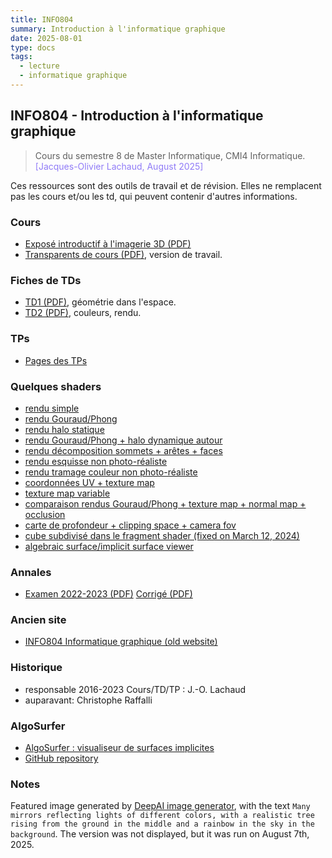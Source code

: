 ```yaml
---
title: INFO804
summary: Introduction à l'informatique graphique
date: 2025-08-01
type: docs
tags:
  - lecture
  - informatique graphique
---
```


## INFO804 - Introduction à l'informatique graphique

> Cours du semestre 8 de Master Informatique, CMI4 Informatique.
> <a style="color:#907bf7;">[Jacques-Olivier Lachaud, August 2025]</a>

Ces ressources sont des outils de travail et de révision. Elles ne
remplacent pas les cours et/ou les td, qui peuvent contenir d'autres
informations.

### Cours

* [Exposé introductif à l'imagerie 3D (PDF)](Cours/introduction.pdf)
* [Transparents de cours (PDF)](Cours/expose.pdf), version de travail.

### Fiches de TDs

* [TD1 (PDF)](TDs/td-geometrie.pdf), géométrie dans l'espace.
* [TD2 (PDF)](TDs/td-rendu.pdf), couleurs, rendu.

### TPs

* [Pages des TPs](Tests/html)

### Quelques shaders 

* [rendu simple](Tests/WebGL/shaders-basic.html)
* [rendu Gouraud/Phong](Tests/WebGL/shaders-gouraud-phong-interpolation.html)
* [rendu halo statique](Tests/WebGL/shaders-halo.html)
* [rendu Gouraud/Phong + halo dynamique autour](Tests/WebGL/shaders-halo-shape.html)
* [rendu décomposition sommets + arêtes + faces](Tests/WebGL/shaders-edges.html)
* [rendu esquisse non photo-réaliste](Tests/WebGL/shaders-drawing.html)
* [rendu tramage couleur non photo-réaliste](Tests/WebGL/shaders-color-drawing.html)
* [coordonnées UV + texture map](Tests/WebGL/shaders-texture-map.html)
* [texture map variable](Tests/WebGL/shaders-texture.html)
* [comparaison rendus Gouraud/Phong + texture map + normal map + occlusion](Tests/WebGL/shaders-full.html)
* [carte de profondeur + clipping space + camera fov](Tests/WebGL/shaders-depth.html)
* [cube subdivisé dans le fragment shader (fixed on March 12, 2024)](Tests/WebGL/shaders-cube-2.html)
* [algebraic surface/implicit surface viewer](Tests/WebGL/shaders-implicit-surface-viewer.html)

### Annales

* [Examen 2022-2023 (PDF)](Examens/examen-2022-2023.pdf) [Corrigé (PDF)](Examens/examen-sol-2022-2023.pdf)


### Ancien site

* [INFO804 Informatique graphique (old website)](http://os-vps418.infomaniak.ch:1250/mediawiki/index.php/INFO804_:_Introduction_à_l%27Informatique_Graphique)


### Historique

* responsable 2016-2023 Cours/TD/TP : J.-O. Lachaud
* auparavant: Christophe Raffalli

### AlgoSurfer

* [AlgoSurfer : visualiseur de surfaces implicites](https://jacquesolivierlachaud.github.io/AlgoSurfer)
* [GitHub repository](https://github.com/JacquesOlivierLachaud/AlgoSurfer)

### Notes

Featured image generated by [DeepAI image
generator](https://deepai.org/machine-learning-model/text2img), with
the text `Many mirrors reflecting lights of different colors, with a
realistic tree rising from the ground in the middle and a rainbow in
the sky in the background`. The version was not displayed, but it was
run on August 7th, 2025.
